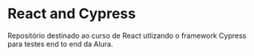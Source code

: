 # React and Cypress
 Repositório destinado ao curso de React utlizando o framework Cypress para testes end to end da Alura.

